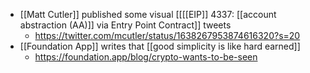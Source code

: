 - [[Matt Cutler]] published some visual [[[[EIP]] 4337: [[account abstraction (AA)]] via Entry Point Contract]] tweets
    - https://twitter.com/mcutler/status/1638267953874616320?s=20
- [[Foundation App]] writes that [[good simplicity is like hard earned]]
    - https://foundation.app/blog/crypto-wants-to-be-seen
